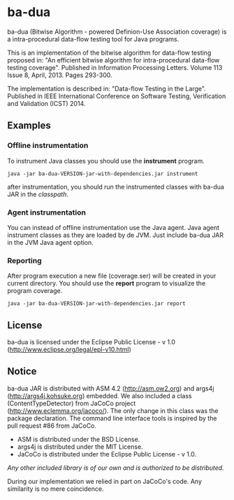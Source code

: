 ba-dua
======

ba-dua (Bitwise Algorithm - powered Definion-Use Association coverage) is a intra-procedural data-flow testing tool for Java programs.

This is an implementation of the bitwise algorithm for data-flow testing proposed in: 
"An efficient bitwise algorithm for intra-procedural data-flow testing coverage". Published in Information Processing Letters. Volume 113 Issue 8, April, 2013. Pages 293-300.

The implementation is described in: "Data-flow Testing in the Large". Published in IEEE International Conference on Software Testing, Verification and Validation (ICST) 2014.

## Examples

### Offline instrumentation

To instrument Java classes you should use the **instrument** program.

```
java -jar ba-dua-VERSION-jar-with-dependencies.jar instrument
```

after instrumentation, you should run the instrumented classes with ba-dua JAR in the *classpath*.

### Agent instrumentation

You can instead of offline instrumentation use the Java agent. Java agent instrument classes as they are loaded by de JVM. Just include ba-dua JAR in the JVM Java agent option.

### Reporting

After program execution a new file (coverage.ser) will be created in your current directory. You should use the **report** program to visualize the program coverage.

```
java -jar ba-dua-VERSION-jar-with-dependencies.jar report
```

## License

ba-dua is licensed under the Eclipse Public License - v 1.0 (http://www.eclipse.org/legal/epl-v10.html)

## Notice

ba-dua JAR is distributed with ASM 4.2 (http://asm.ow2.org) and args4j (http://args4j.kohsuke.org) embedded. 
We also included a class (ContentTypeDetector) from JaCoCo project (http://www.eclemma.org/jacoco/). The only change in this class was the package declaration. The command line interface tools is inspired by the pull request #86 from JaCoCo.

- ASM is distributed under the BSD License.
- args4j is distributed under the MIT License.
- JaCoCo is distributed under the Eclipse Public License - v 1.0.

*Any other included library is of our own and is authorized to be distributed.* 

During our implementation we relied in part on JaCoCo's code. Any similarity is no mere coincidence.
